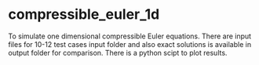 # compressible_euler_1d
To simulate one dimensional compressible Euler equations. There are input files for 10-12 test cases input folder and also exact solutions is available in output folder for comparison. There is a python scipt to plot results. 
